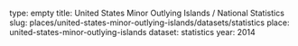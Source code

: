 type: empty
title: United States Minor Outlying Islands / National Statistics
slug: places/united-states-minor-outlying-islands/datasets/statistics
place: united-states-minor-outlying-islands
dataset: statistics
year: 2014

